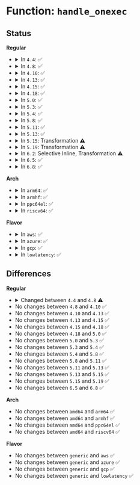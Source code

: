 # Function: <code>handle_onexec</code>

## Status
<b>Regular</b>
<ul>
<li>
<details>
<summary>In <code>4.4</code>: ✅</summary>

```c
struct aa_label *handle_onexec(struct aa_label *label, struct aa_label *onexec, bool stack, const char *xname, struct path_cond *cond, bool *unsafe);
```

**Collision:** Unique Static

**Inline:** No

**Transformation:** False

**Instances:**

```
In security/apparmor/domain.c (ffffffff8137beb0)
Location: security/apparmor/domain.c:619
Inline: False
Direct callers:
  - security/apparmor/domain.c:apparmor_bprm_set_creds
```
**Symbols:**

```
ffffffff8137beb0-ffffffff8137ce06: handle_onexec (STB_LOCAL)
```
</details>
</li>
<li>
<details>
<summary>In <code>4.8</code>: ✅</summary>

```c
struct aa_label *handle_onexec(struct aa_label *label, struct aa_label *onexec, bool stack, const struct linux_binprm *bprm, char *buffer, struct path_cond *cond, bool *unsafe);
```

**Collision:** Unique Static

**Inline:** No

**Transformation:** False

**Instances:**

```
In security/apparmor/domain.c (ffffffff813b5200)
Location: security/apparmor/domain.c:651
Inline: False
Direct callers:
  - security/apparmor/domain.c:apparmor_bprm_set_creds
```
**Symbols:**

```
ffffffff813b5200-ffffffff813b6420: handle_onexec (STB_LOCAL)
```
</details>
</li>
<li>
<details>
<summary>In <code>4.10</code>: ✅</summary>

```c
struct aa_label *handle_onexec(struct aa_label *label, struct aa_label *onexec, bool stack, const struct linux_binprm *bprm, char *buffer, struct path_cond *cond, bool *unsafe);
```

**Collision:** Unique Static

**Inline:** No

**Transformation:** False

**Instances:**

```
In security/apparmor/domain.c (ffffffff813cc560)
Location: security/apparmor/domain.c:685
Inline: False
Direct callers:
  - security/apparmor/domain.c:apparmor_bprm_set_creds
```
**Symbols:**

```
ffffffff813cc560-ffffffff813cd780: handle_onexec (STB_LOCAL)
```
</details>
</li>
<li>
<details>
<summary>In <code>4.13</code>: ✅</summary>

```c
struct aa_label *handle_onexec(struct aa_label *label, struct aa_label *onexec, bool stack, const struct linux_binprm *bprm, char *buffer, struct path_cond *cond, bool *unsafe);
```

**Collision:** Unique Static

**Inline:** No

**Transformation:** False

**Instances:**

```
In security/apparmor/domain.c (ffffffff813e11a0)
Location: security/apparmor/domain.c:687
Inline: False
Direct callers:
  - security/apparmor/domain.c:apparmor_bprm_set_creds
```
**Symbols:**

```
ffffffff813e11a0-ffffffff813e1dda: handle_onexec (STB_LOCAL)
```
</details>
</li>
<li>
<details>
<summary>In <code>4.15</code>: ✅</summary>

```c
struct aa_label *handle_onexec(struct aa_label *label, struct aa_label *onexec, bool stack, const struct linux_binprm *bprm, char *buffer, struct path_cond *cond, bool *unsafe);
```

**Collision:** Unique Static

**Inline:** No

**Transformation:** False

**Instances:**

```
In security/apparmor/domain.c (ffffffff81407d40)
Location: security/apparmor/domain.c:720
Inline: False
Direct callers:
  - security/apparmor/domain.c:apparmor_bprm_set_creds
```
**Symbols:**

```
ffffffff81407d40-ffffffff814089e2: handle_onexec (STB_LOCAL)
```
</details>
</li>
<li>
<details>
<summary>In <code>4.18</code>: ✅</summary>

```c
struct aa_label *handle_onexec(struct aa_label *label, struct aa_label *onexec, bool stack, const struct linux_binprm *bprm, char *buffer, struct path_cond *cond, bool *unsafe);
```

**Collision:** Unique Static

**Inline:** No

**Transformation:** False

**Instances:**

```
In security/apparmor/domain.c (ffffffff814393d0)
Location: security/apparmor/domain.c:815
Inline: False
Direct callers:
  - security/apparmor/domain.c:apparmor_bprm_set_creds
```
**Symbols:**

```
ffffffff814393d0-ffffffff8143a0a6: handle_onexec (STB_LOCAL)
```
</details>
</li>
<li>
<details>
<summary>In <code>5.0</code>: ✅</summary>

```c
struct aa_label *handle_onexec(struct aa_label *label, struct aa_label *onexec, bool stack, const struct linux_binprm *bprm, char *buffer, struct path_cond *cond, bool *unsafe);
```

**Collision:** Unique Static

**Inline:** No

**Transformation:** False

**Instances:**

```
In security/apparmor/domain.c (ffffffff81456050)
Location: security/apparmor/domain.c:815
Inline: False
Direct callers:
  - security/apparmor/domain.c:apparmor_bprm_set_creds
```
**Symbols:**

```
ffffffff81456050-ffffffff81456dcd: handle_onexec (STB_LOCAL)
```
</details>
</li>
<li>
<details>
<summary>In <code>5.3</code>: ✅</summary>

```c
struct aa_label *handle_onexec(struct aa_label *label, struct aa_label *onexec, bool stack, const struct linux_binprm *bprm, char *buffer, struct path_cond *cond, bool *unsafe);
```

**Collision:** Unique Static

**Inline:** No

**Transformation:** False

**Instances:**

```
In security/apparmor/domain.c (ffffffff81483a10)
Location: security/apparmor/domain.c:811
Inline: False
Direct callers:
  - security/apparmor/domain.c:apparmor_bprm_set_creds
```
**Symbols:**

```
ffffffff81483a10-ffffffff81484678: handle_onexec (STB_LOCAL)
```
</details>
</li>
<li>
<details>
<summary>In <code>5.4</code>: ✅</summary>

```c
struct aa_label *handle_onexec(struct aa_label *label, struct aa_label *onexec, bool stack, const struct linux_binprm *bprm, char *buffer, struct path_cond *cond, bool *unsafe);
```

**Collision:** Unique Static

**Inline:** No

**Transformation:** False

**Instances:**

```
In security/apparmor/domain.c (ffffffff8149d930)
Location: security/apparmor/domain.c:815
Inline: False
Direct callers:
  - security/apparmor/domain.c:apparmor_bprm_set_creds
```
**Symbols:**

```
ffffffff8149d930-ffffffff8149e598: handle_onexec (STB_LOCAL)
```
</details>
</li>
<li>
<details>
<summary>In <code>5.8</code>: ✅</summary>

```c
struct aa_label *handle_onexec(struct aa_label *label, struct aa_label *onexec, bool stack, const struct linux_binprm *bprm, char *buffer, struct path_cond *cond, bool *unsafe);
```

**Collision:** Unique Static

**Inline:** No

**Transformation:** False

**Instances:**

```
In security/apparmor/domain.c (ffffffff814f68a0)
Location: security/apparmor/domain.c:792
Inline: False
Direct callers:
  - security/apparmor/domain.c:apparmor_bprm_creds_for_exec
```
**Symbols:**

```
ffffffff814f68a0-ffffffff814f7876: handle_onexec (STB_LOCAL)
```
</details>
</li>
<li>
<details>
<summary>In <code>5.11</code>: ✅</summary>

```c
struct aa_label *handle_onexec(struct aa_label *label, struct aa_label *onexec, bool stack, const struct linux_binprm *bprm, char *buffer, struct path_cond *cond, bool *unsafe);
```

**Collision:** Unique Static

**Inline:** No

**Transformation:** False

**Instances:**

```
In security/apparmor/domain.c (ffffffff81513a60)
Location: security/apparmor/domain.c:792
Inline: False
Direct callers:
  - security/apparmor/domain.c:apparmor_bprm_creds_for_exec
```
**Symbols:**

```
ffffffff81513a60-ffffffff815149c7: handle_onexec (STB_LOCAL)
```
</details>
</li>
<li>
<details>
<summary>In <code>5.13</code>: ✅</summary>

```c
struct aa_label *handle_onexec(struct aa_label *label, struct aa_label *onexec, bool stack, const struct linux_binprm *bprm, char *buffer, struct path_cond *cond, bool *unsafe);
```

**Collision:** Unique Static

**Inline:** No

**Transformation:** False

**Instances:**

```
In security/apparmor/domain.c (ffffffff8151a370)
Location: security/apparmor/domain.c:794
Inline: False
Direct callers:
  - security/apparmor/domain.c:apparmor_bprm_creds_for_exec
```
**Symbols:**

```
ffffffff8151a370-ffffffff8151b279: handle_onexec (STB_LOCAL)
```
</details>
</li>
<li>
<details>
<summary>In <code>5.15</code>: Transformation ⚠️</summary>

```c
struct aa_label *handle_onexec(struct aa_label *label, struct aa_label *onexec, bool stack, const struct linux_binprm *bprm, char *buffer, struct path_cond *cond, bool *unsafe);
```

**Collision:** Unique Static

**Inline:** No

**Transformation:** True

**Instances:**

```
In security/apparmor/domain.c (0)
Location: security/apparmor/domain.c:794
Inline: False
Direct callers:
  - security/apparmor/domain.c:apparmor_bprm_creds_for_exec
```
**Symbols:**

```
ffffffff815783d0-ffffffff815792f7: handle_onexec (STB_LOCAL)
ffffffff81cd63c0-ffffffff81cd63ea: handle_onexec.cold (STB_LOCAL)
```
</details>
</li>
<li>
<details>
<summary>In <code>5.19</code>: Transformation ⚠️</summary>

```c
struct aa_label *handle_onexec(struct aa_label *label, struct aa_label *onexec, bool stack, const struct linux_binprm *bprm, char *buffer, struct path_cond *cond, bool *unsafe);
```

**Collision:** Unique Static

**Inline:** No

**Transformation:** True

**Instances:**

```
In security/apparmor/domain.c (0)
Location: security/apparmor/domain.c:797
Inline: False
Direct callers:
  - security/apparmor/domain.c:apparmor_bprm_creds_for_exec
```
**Symbols:**

```
ffffffff816162b0-ffffffff816173ee: handle_onexec (STB_LOCAL)
ffffffff81e891ee-ffffffff81e89218: handle_onexec.cold (STB_LOCAL)
```
</details>
</li>
<li>
<details>
<summary>In <code>6.2</code>: Selective Inline, Transformation ⚠️</summary>

**Collision:** Unique Static

**Inline:** Selective

**Transformation:** True

**Instances:**

```
In security/apparmor/domain.c (ffffffff816c9080)
Location: security/apparmor/domain.c:806
Inline: True
Direct callers:
  - security/apparmor/domain.c:apparmor_bprm_creds_for_exec
```
**Symbols:**

```
ffffffff816c9080-ffffffff816ca247: handle_onexec.constprop.0 (STB_LOCAL)
```
</details>
</li>
<li>
<details>
<summary>In <code>6.5</code>: ✅</summary>

```c
struct aa_label *handle_onexec(const struct cred *subj_cred, struct aa_label *label, struct aa_label *onexec, bool stack, const struct linux_binprm *bprm, char *buffer, struct path_cond *cond, bool *unsafe);
```

**Collision:** Unique Static

**Inline:** No

**Transformation:** False

**Instances:**

```
In security/apparmor/domain.c (ffffffff81701eb0)
Location: security/apparmor/domain.c:806
Inline: False
Direct callers:
  - security/apparmor/domain.c:apparmor_bprm_creds_for_exec
```
**Symbols:**

```
ffffffff81701eb0-ffffffff81702efb: handle_onexec (STB_LOCAL)
```
</details>
</li>
<li>
<details>
<summary>In <code>6.8</code>: ✅</summary>

```c
struct aa_label *handle_onexec(const struct cred *subj_cred, struct aa_label *label, struct aa_label *onexec, bool stack, const struct linux_binprm *bprm, char *buffer, struct path_cond *cond, bool *unsafe);
```

**Collision:** Unique Static

**Inline:** No

**Transformation:** False

**Instances:**

```
In security/apparmor/domain.c (ffffffff8173f6a0)
Location: security/apparmor/domain.c:813
Inline: False
Direct callers:
  - security/apparmor/domain.c:apparmor_bprm_creds_for_exec
```
**Symbols:**

```
ffffffff8173f6a0-ffffffff817406eb: handle_onexec (STB_LOCAL)
```
</details>
</li>
</ul>
<b>Arch</b>
<ul>
<li>
<details>
<summary>In <code>arm64</code>: ✅</summary>

```c
struct aa_label *handle_onexec(struct aa_label *label, struct aa_label *onexec, bool stack, const struct linux_binprm *bprm, char *buffer, struct path_cond *cond, bool *unsafe);
```

**Collision:** Unique Static

**Inline:** No

**Transformation:** False

**Instances:**

```
In security/apparmor/domain.c (ffff800010593968)
Location: security/apparmor/domain.c:815
Inline: False
Direct callers:
  - security/apparmor/domain.c:apparmor_bprm_set_creds
```
**Symbols:**

```
ffff800010593968-ffff8000105944a8: handle_onexec (STB_LOCAL)
```
</details>
</li>
<li>
<details>
<summary>In <code>armhf</code>: ✅</summary>

```c
struct aa_label *handle_onexec(struct aa_label *label, struct aa_label *onexec, bool stack, const struct linux_binprm *bprm, char *buffer, struct path_cond *cond, bool *unsafe);
```

**Collision:** Unique Static

**Inline:** No

**Transformation:** False

**Instances:**

```
In security/apparmor/domain.c (c07446ec)
Location: security/apparmor/domain.c:815
Inline: False
Direct callers:
  - security/apparmor/domain.c:apparmor_bprm_set_creds
```
**Symbols:**

```
c07446ec-c0745348: handle_onexec (STB_LOCAL)
```
</details>
</li>
<li>
<details>
<summary>In <code>ppc64el</code>: ✅</summary>

```c
struct aa_label *handle_onexec(struct aa_label *label, struct aa_label *onexec, bool stack, const struct linux_binprm *bprm, char *buffer, struct path_cond *cond, bool *unsafe);
```

**Collision:** Unique Static

**Inline:** No

**Transformation:** False

**Instances:**

```
In security/apparmor/domain.c (c000000000708530)
Location: security/apparmor/domain.c:815
Inline: False
Direct callers:
  - security/apparmor/domain.c:apparmor_bprm_set_creds
```
**Symbols:**

```
c000000000708530-c0000000007093b4: handle_onexec (STB_LOCAL)
```
</details>
</li>
<li>
<details>
<summary>In <code>riscv64</code>: ✅</summary>

```c
struct aa_label *handle_onexec(struct aa_label *label, struct aa_label *onexec, bool stack, const struct linux_binprm *bprm, char *buffer, struct path_cond *cond, bool *unsafe);
```

**Collision:** Unique Static

**Inline:** No

**Transformation:** False

**Instances:**

```
In security/apparmor/domain.c (ffffffe0003e0e9c)
Location: security/apparmor/domain.c:815
Inline: False
Direct callers:
  - security/apparmor/domain.c:apparmor_bprm_set_creds
```
**Symbols:**

```
ffffffe0003e0e9c-ffffffe0003e1794: handle_onexec (STB_LOCAL)
```
</details>
</li>
</ul>
<b>Flavor</b>
<ul>
<li>
<details>
<summary>In <code>aws</code>: ✅</summary>

```c
struct aa_label *handle_onexec(struct aa_label *label, struct aa_label *onexec, bool stack, const struct linux_binprm *bprm, char *buffer, struct path_cond *cond, bool *unsafe);
```

**Collision:** Unique Static

**Inline:** No

**Transformation:** False

**Instances:**

```
In security/apparmor/domain.c (ffffffff81495f10)
Location: security/apparmor/domain.c:815
Inline: False
Direct callers:
  - security/apparmor/domain.c:apparmor_bprm_set_creds
```
**Symbols:**

```
ffffffff81495f10-ffffffff81496b78: handle_onexec (STB_LOCAL)
```
</details>
</li>
<li>
<details>
<summary>In <code>azure</code>: ✅</summary>

```c
struct aa_label *handle_onexec(struct aa_label *label, struct aa_label *onexec, bool stack, const struct linux_binprm *bprm, char *buffer, struct path_cond *cond, bool *unsafe);
```

**Collision:** Unique Static

**Inline:** No

**Transformation:** False

**Instances:**

```
In security/apparmor/domain.c (ffffffff81486930)
Location: security/apparmor/domain.c:815
Inline: False
Direct callers:
  - security/apparmor/domain.c:apparmor_bprm_set_creds
```
**Symbols:**

```
ffffffff81486930-ffffffff81487598: handle_onexec (STB_LOCAL)
```
</details>
</li>
<li>
<details>
<summary>In <code>gcp</code>: ✅</summary>

```c
struct aa_label *handle_onexec(struct aa_label *label, struct aa_label *onexec, bool stack, const struct linux_binprm *bprm, char *buffer, struct path_cond *cond, bool *unsafe);
```

**Collision:** Unique Static

**Inline:** No

**Transformation:** False

**Instances:**

```
In security/apparmor/domain.c (ffffffff81491fb0)
Location: security/apparmor/domain.c:815
Inline: False
Direct callers:
  - security/apparmor/domain.c:apparmor_bprm_set_creds
```
**Symbols:**

```
ffffffff81491fb0-ffffffff81492c18: handle_onexec (STB_LOCAL)
```
</details>
</li>
<li>
<details>
<summary>In <code>lowlatency</code>: ✅</summary>

```c
struct aa_label *handle_onexec(struct aa_label *label, struct aa_label *onexec, bool stack, const struct linux_binprm *bprm, char *buffer, struct path_cond *cond, bool *unsafe);
```

**Collision:** Unique Static

**Inline:** No

**Transformation:** False

**Instances:**

```
In security/apparmor/domain.c (ffffffff814a9ff0)
Location: security/apparmor/domain.c:815
Inline: False
Direct callers:
  - security/apparmor/domain.c:apparmor_bprm_set_creds
```
**Symbols:**

```
ffffffff814a9ff0-ffffffff814aac71: handle_onexec (STB_LOCAL)
```
</details>
</li>
</ul>

## Differences
<b>Regular</b>
<ul>
<li>
<details>
<summary>Changed between <code>4.4</code> and <code>4.8</code> ⚠️</summary>
<ul>
<li>
<b>Param added. </b>
<code>const struct linux_binprm *bprm</code>
</li>
<li>
<b>Param added. </b>
<code>char *buffer</code>
</li>
<li>
<b>Param removed. </b>
<code>const char *xname</code>
</li>
<li>
<b>Param reordered. </b>
<code>label, onexec, stack, xname, cond, unsafe</code> ➡️ <code>label, onexec, stack, bprm, buffer, cond, unsafe</code>
</li>
</ul>
</details>
</li>
<li>
No changes between <code>4.8</code> and <code>4.10</code> ✅
</li>
<li>
No changes between <code>4.10</code> and <code>4.13</code> ✅
</li>
<li>
No changes between <code>4.13</code> and <code>4.15</code> ✅
</li>
<li>
No changes between <code>4.15</code> and <code>4.18</code> ✅
</li>
<li>
No changes between <code>4.18</code> and <code>5.0</code> ✅
</li>
<li>
No changes between <code>5.0</code> and <code>5.3</code> ✅
</li>
<li>
No changes between <code>5.3</code> and <code>5.4</code> ✅
</li>
<li>
No changes between <code>5.4</code> and <code>5.8</code> ✅
</li>
<li>
No changes between <code>5.8</code> and <code>5.11</code> ✅
</li>
<li>
No changes between <code>5.11</code> and <code>5.13</code> ✅
</li>
<li>
No changes between <code>5.13</code> and <code>5.15</code> ✅
</li>
<li>
No changes between <code>5.15</code> and <code>5.19</code> ✅
</li>
<li>
No changes between <code>6.5</code> and <code>6.8</code> ✅
</li>
</ul>
<b>Arch</b>
<ul>
<li>
No changes between <code>amd64</code> and <code>arm64</code> ✅
</li>
<li>
No changes between <code>amd64</code> and <code>armhf</code> ✅
</li>
<li>
No changes between <code>amd64</code> and <code>ppc64el</code> ✅
</li>
<li>
No changes between <code>amd64</code> and <code>riscv64</code> ✅
</li>
</ul>
<b>Flavor</b>
<ul>
<li>
No changes between <code>generic</code> and <code>aws</code> ✅
</li>
<li>
No changes between <code>generic</code> and <code>azure</code> ✅
</li>
<li>
No changes between <code>generic</code> and <code>gcp</code> ✅
</li>
<li>
No changes between <code>generic</code> and <code>lowlatency</code> ✅
</li>
</ul>
